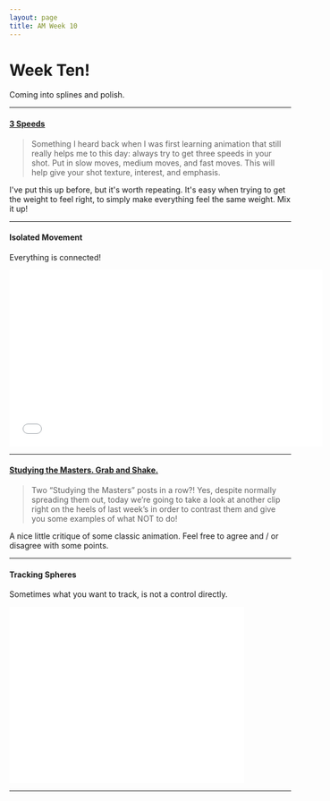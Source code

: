 ```yaml
---
layout: page
title: AM Week 10
---
```


# Week Ten!

Coming into splines and polish.

----

#### [3 Speeds](http://blog.navone.org/2007/09/3-speeds.html)

>Something I heard back when I was first learning animation that still really helps me to this day: always try to get three speeds in your shot. Put in slow moves, medium moves, and fast moves. This will help give your shot texture, interest, and emphasis.

I've put this up before, but it's worth repeating. It's easy when trying to get the weight to feel right, to simply make everything feel the same weight. Mix it up!

----

#### Isolated Movement

Everything is connected!

<div class="js-video [vimeo, widescreen]"><iframe width="560" height="315" src="//www.youtube-nocookie.com/embed/ApnPC3FMxEQ?rel=0" frameborder="0" allowfullscreen></iframe></div>

----

#### [Studying the Masters. Grab and Shake.](http://www.animatorisland.com/studying-the-masters-grab-and-shake/#more-2763)

>Two “Studying the Masters” posts in a row?! Yes, despite normally spreading them out, today we’re going to take a look at another clip right on the heels of last week’s in order to contrast them and give you some examples of what NOT to do!

A nice little critique of some classic animation. Feel free to agree and / or disagree with some points.

----

#### Tracking Spheres

Sometimes what you want to track, is not a control directly.

<div class="js-video [vimeo, widescreen]"><iframe width="420" height="315" src="//www.youtube-nocookie.com/embed/uv6SA2wn6zo?rel=0" frameborder="0" allowfullscreen></iframe></div>

----
